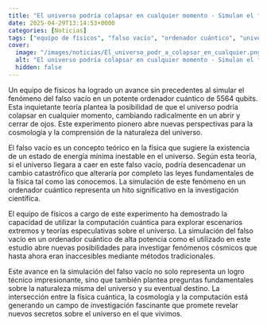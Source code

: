 ```yaml
---
title: "El universo podría colapsar en cualquier momento - Simulan el falso vacío con un ordenador cuántico de 5564 qubits"
date: 2025-04-29T13:14:53+0000
categories: [Noticias]
tags: ["equipo de físicos", "falso vacío", "ordenador cuántico", "universo", "simulación", "investigación científica", "computación cuántica."]
cover:
  image: "/images/noticias/El_universo_podr_a_colapsar_en_cualquier.png"
  alt: "El universo podría colapsar en cualquier momento - Simulan el falso vacío con un ordenador cuántico de 5564 qubits"
  hidden: false
---
```


Un equipo de físicos ha logrado un avance sin precedentes al simular el fenómeno del falso vacío en un potente ordenador cuántico de 5564 qubits. Esta inquietante teoría plantea la posibilidad de que el universo podría colapsar en cualquier momento, cambiando radicalmente en un abrir y cerrar de ojos. Este experimento pionero abre nuevas perspectivas para la cosmología y la comprensión de la naturaleza del universo.

El falso vacío es un concepto teórico en la física que sugiere la existencia de un estado de energía mínima inestable en el universo. Según esta teoría, si el universo llegara a caer en este falso vacío, podría desencadenar un cambio catastrófico que alteraría por completo las leyes fundamentales de la física tal como las conocemos. La simulación de este fenómeno en un ordenador cuántico representa un hito significativo en la investigación científica.

El equipo de físicos a cargo de este experimento ha demostrado la capacidad de utilizar la computación cuántica para explorar escenarios extremos y teorías especulativas sobre el universo. La simulación del falso vacío en un ordenador cuántico de alta potencia como el utilizado en este estudio abre nuevas posibilidades para investigar fenómenos cósmicos que hasta ahora eran inaccesibles mediante métodos tradicionales.

Este avance en la simulación del falso vacío no solo representa un logro técnico impresionante, sino que también plantea preguntas fundamentales sobre la naturaleza misma del universo y su eventual destino. La intersección entre la física cuántica, la cosmología y la computación está generando un campo de investigación fascinante que promete revelar nuevos secretos sobre el universo en el que vivimos.
